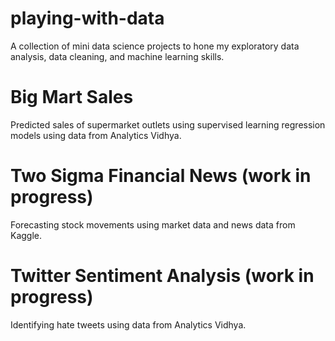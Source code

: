 # playing-with-data

A collection of mini data science projects to hone my exploratory data analysis, data cleaning, and
machine learning skills.

# Big Mart Sales
Predicted sales of supermarket outlets using supervised learning regression models using data from Analytics Vidhya.

# Two Sigma Financial News (work in progress)
Forecasting stock movements using market data and news data from Kaggle.

# Twitter Sentiment Analysis (work in progress)
Identifying hate tweets using data from Analytics Vidhya.

